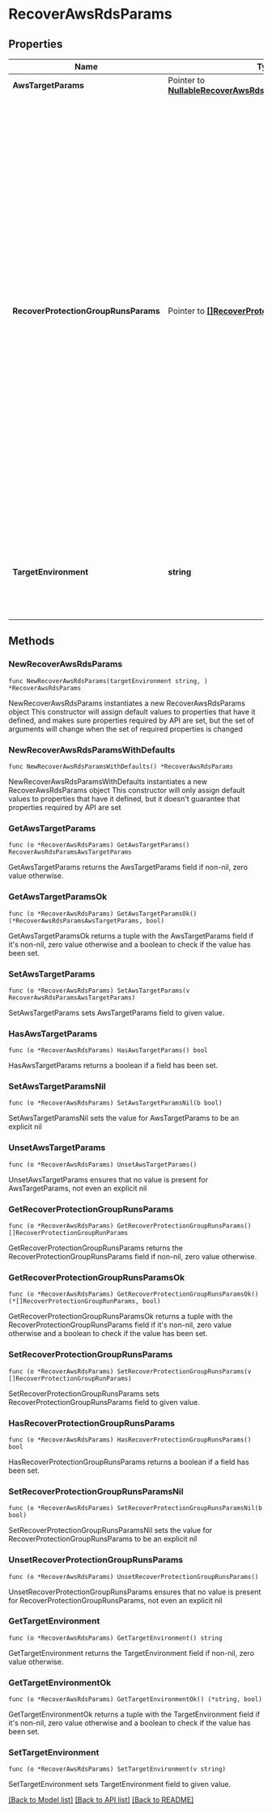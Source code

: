 # RecoverAwsRdsParams

## Properties

Name | Type | Description | Notes
------------ | ------------- | ------------- | -------------
**AwsTargetParams** | Pointer to [**NullableRecoverAwsRdsParamsAwsTargetParams**](RecoverAwsRdsParamsAwsTargetParams.md) |  | [optional] 
**RecoverProtectionGroupRunsParams** | Pointer to [**[]RecoverProtectionGroupRunParams**](RecoverProtectionGroupRunParams.md) | Specifies the Protection Group Runs params to recover. All the RDS instances that are successfully backed up by specified Runs will be recovered. This can be specified along with individual snapshots of RDS instances. User has to make sure that specified Object snapshots and Protection Group Runs should not have any intersection. For example, user cannot specify multiple Runs which has same Object or an Object snapshot and a Run which has same Object&#39;s snapshot. | [optional] 
**TargetEnvironment** | **string** | Specifies the environment of the recovery target. The corresponding params below must be filled out. | 

## Methods

### NewRecoverAwsRdsParams

`func NewRecoverAwsRdsParams(targetEnvironment string, ) *RecoverAwsRdsParams`

NewRecoverAwsRdsParams instantiates a new RecoverAwsRdsParams object
This constructor will assign default values to properties that have it defined,
and makes sure properties required by API are set, but the set of arguments
will change when the set of required properties is changed

### NewRecoverAwsRdsParamsWithDefaults

`func NewRecoverAwsRdsParamsWithDefaults() *RecoverAwsRdsParams`

NewRecoverAwsRdsParamsWithDefaults instantiates a new RecoverAwsRdsParams object
This constructor will only assign default values to properties that have it defined,
but it doesn't guarantee that properties required by API are set

### GetAwsTargetParams

`func (o *RecoverAwsRdsParams) GetAwsTargetParams() RecoverAwsRdsParamsAwsTargetParams`

GetAwsTargetParams returns the AwsTargetParams field if non-nil, zero value otherwise.

### GetAwsTargetParamsOk

`func (o *RecoverAwsRdsParams) GetAwsTargetParamsOk() (*RecoverAwsRdsParamsAwsTargetParams, bool)`

GetAwsTargetParamsOk returns a tuple with the AwsTargetParams field if it's non-nil, zero value otherwise
and a boolean to check if the value has been set.

### SetAwsTargetParams

`func (o *RecoverAwsRdsParams) SetAwsTargetParams(v RecoverAwsRdsParamsAwsTargetParams)`

SetAwsTargetParams sets AwsTargetParams field to given value.

### HasAwsTargetParams

`func (o *RecoverAwsRdsParams) HasAwsTargetParams() bool`

HasAwsTargetParams returns a boolean if a field has been set.

### SetAwsTargetParamsNil

`func (o *RecoverAwsRdsParams) SetAwsTargetParamsNil(b bool)`

 SetAwsTargetParamsNil sets the value for AwsTargetParams to be an explicit nil

### UnsetAwsTargetParams
`func (o *RecoverAwsRdsParams) UnsetAwsTargetParams()`

UnsetAwsTargetParams ensures that no value is present for AwsTargetParams, not even an explicit nil
### GetRecoverProtectionGroupRunsParams

`func (o *RecoverAwsRdsParams) GetRecoverProtectionGroupRunsParams() []RecoverProtectionGroupRunParams`

GetRecoverProtectionGroupRunsParams returns the RecoverProtectionGroupRunsParams field if non-nil, zero value otherwise.

### GetRecoverProtectionGroupRunsParamsOk

`func (o *RecoverAwsRdsParams) GetRecoverProtectionGroupRunsParamsOk() (*[]RecoverProtectionGroupRunParams, bool)`

GetRecoverProtectionGroupRunsParamsOk returns a tuple with the RecoverProtectionGroupRunsParams field if it's non-nil, zero value otherwise
and a boolean to check if the value has been set.

### SetRecoverProtectionGroupRunsParams

`func (o *RecoverAwsRdsParams) SetRecoverProtectionGroupRunsParams(v []RecoverProtectionGroupRunParams)`

SetRecoverProtectionGroupRunsParams sets RecoverProtectionGroupRunsParams field to given value.

### HasRecoverProtectionGroupRunsParams

`func (o *RecoverAwsRdsParams) HasRecoverProtectionGroupRunsParams() bool`

HasRecoverProtectionGroupRunsParams returns a boolean if a field has been set.

### SetRecoverProtectionGroupRunsParamsNil

`func (o *RecoverAwsRdsParams) SetRecoverProtectionGroupRunsParamsNil(b bool)`

 SetRecoverProtectionGroupRunsParamsNil sets the value for RecoverProtectionGroupRunsParams to be an explicit nil

### UnsetRecoverProtectionGroupRunsParams
`func (o *RecoverAwsRdsParams) UnsetRecoverProtectionGroupRunsParams()`

UnsetRecoverProtectionGroupRunsParams ensures that no value is present for RecoverProtectionGroupRunsParams, not even an explicit nil
### GetTargetEnvironment

`func (o *RecoverAwsRdsParams) GetTargetEnvironment() string`

GetTargetEnvironment returns the TargetEnvironment field if non-nil, zero value otherwise.

### GetTargetEnvironmentOk

`func (o *RecoverAwsRdsParams) GetTargetEnvironmentOk() (*string, bool)`

GetTargetEnvironmentOk returns a tuple with the TargetEnvironment field if it's non-nil, zero value otherwise
and a boolean to check if the value has been set.

### SetTargetEnvironment

`func (o *RecoverAwsRdsParams) SetTargetEnvironment(v string)`

SetTargetEnvironment sets TargetEnvironment field to given value.



[[Back to Model list]](../README.md#documentation-for-models) [[Back to API list]](../README.md#documentation-for-api-endpoints) [[Back to README]](../README.md)


